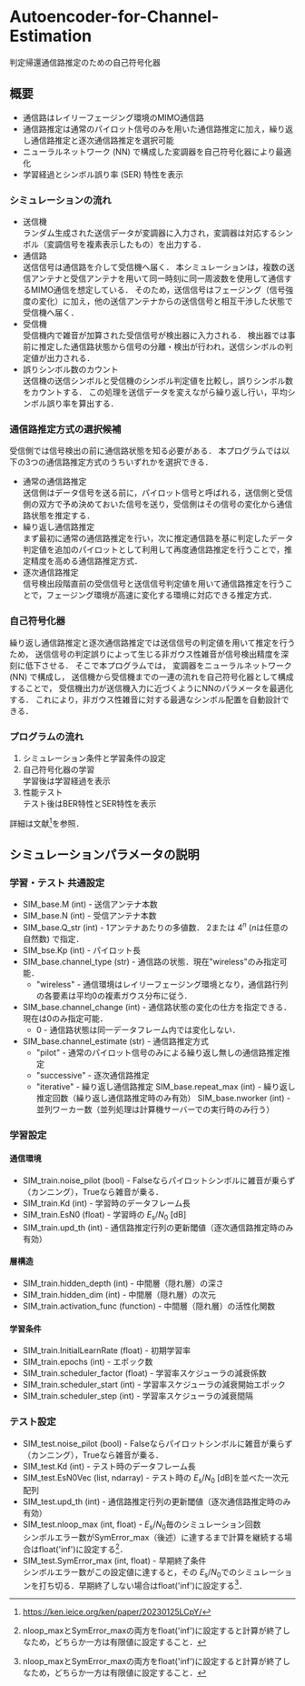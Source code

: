 # Autoencoder-for-Channel-Estimation

判定帰還通信路推定のための自己符号化器

## 概要
- 通信路はレイリーフェージング環境のMIMO通信路
- 通信路推定は通常のパイロット信号のみを用いた通信路推定に加え，繰り返し通信路推定と逐次通信路推定を選択可能
- ニューラルネットワーク (NN) で構成した変調器を自己符号化器により最適化
- 学習経過とシンボル誤り率 (SER) 特性を表示

### シミュレーションの流れ
- 送信機 <br>
ランダム生成された送信データが変調器に入力され，変調器は対応するシンボル（変調信号を複素表示したもの）を出力する．
- 通信路 <br>
送信信号は通信路を介して受信機へ届く．
本シミュレーションは，複数の送信アンテナと受信アンテナを用いて同一時刻に同一周波数を使用して通信するMIMO通信を想定している．
そのため，送信信号はフェージング（信号強度の変化）に加え，他の送信アンテナからの送信信号と相互干渉した状態で受信機へ届く．
- 受信機 <br>
受信機内で雑音が加算された受信信号が検出器に入力される．
検出器では事前に推定した通信路状態から信号の分離・検出が行われ，送信シンボルの判定値が出力される．
- 誤りシンボル数のカウント <br>
送信機の送信シンボルと受信機のシンボル判定値を比較し，誤りシンボル数をカウントする．
この処理を送信データを変えながら繰り返し行い，平均シンボル誤り率を算出する．

### 通信路推定方式の選択候補
受信側では信号検出の前に通信路状態を知る必要がある．
本プログラムでは以下の3つの通信路推定方式のうちいずれかを選択できる．
- 通常の通信路推定 <br> 
送信側はデータ信号を送る前に，パイロット信号と呼ばれる，送信側と受信側の双方で予め決めておいた信号を送り，受信側はその信号の変化から通信路状態を推定する．
- 繰り返し通信路推定 <br> 
まず最初に通常の通信路推定を行い，次に推定通信路を基に判定したデータ判定値を追加のパイロットとして利用して再度通信路推定を行うことで，推定精度を高める通信路推定方式．
- 逐次通信路推定 <br> 
信号検出段階直前の受信信号と送信信号判定値を用いて通信路推定を行うことで，フェージング環境が高速に変化する環境に対応できる推定方式．

### 自己符号化器
繰り返し通信路推定と逐次通信路推定では送信信号の判定値を用いて推定を行うため，
送信信号の判定誤りによって生じる非ガウス性雑音が信号検出精度を深刻に低下させる．
そこで本プログラムでは，
変調器をニューラルネットワーク (NN) で構成し，
送信機から受信機までの一連の流れを自己符号化器として構成することで，
受信機出力が送信機入力に近づくようにNNのパラメータを最適化する．
これにより，非ガウス性雑音に対する最適なシンボル配置を自動設計できる．

### プログラムの流れ
1. シミュレーション条件と学習条件の設定
2. 自己符号化器の学習 <br> 学習後は学習経過を表示
4. 性能テスト <br> テスト後はBER特性とSER特性を表示

詳細は文献[^MyPaper]を参照．
[^MyPaper]: https://ken.ieice.org/ken/paper/20230125LCpY/

## シミュレーションパラメータの説明

### 学習・テスト 共通設定
- SIM_base.M (int) - 送信アンテナ本数
- SIM_base.N (int) - 受信アンテナ本数
- SIM_base.Q_str (int) - 1アンテナあたりの多値数． $2$または $4^n$ ($n$は任意の自然数) で指定．
- SIM_bse.Kp (int) - パイロット長
- SIM_base.channel_type (str) - 通信路の状態．現在"wireless"のみ指定可能．
  - "wireless" - 通信環境はレイリーフェージング環境となり，通信路行列の各要素は平均0の複素ガウス分布に従う．
- SIM_base.channel_change (int) - 通信路状態の変化の仕方を指定できる．現在は0のみ指定可能．
  - 0 - 通信路状態は同一データフレーム内では変化しない．
- SIM_base.channel_estimate (str) - 通信路推定方式 <br>
  - "pilot" - 通常のパイロット信号のみによる繰り返し無しの通信路推定推定
  - "successive" - 逐次通信路推定
  - "iterative" - 繰り返し通信路推定
SIM_base.repeat_max (int) - 繰り返し推定回数（繰り返し通信路推定時のみ有効）
SIM_base.nworker (int) - 並列ワーカー数（並列処理は計算機サーバーでの実行時のみ行う）

### 学習設定
#### 通信環境
- SIM_train.noise_pilot (bool) - Falseならパイロットシンボルに雑音が乗らず（カンニング），Trueなら雑音が乗る．
- SIM_train.Kd (int) - 学習時のデータフレーム長
- SIM_train.EsN0 (float) - 学習時の $E_\mathrm{s} / N_0 \ [\mathrm{dB}]$
- SIM_train.upd_th (int) - 通信路推定行列の更新閾値（逐次通信路推定時のみ有効）
#### 層構造
- SIM_train.hidden_depth (int) - 中間層（隠れ層）の深さ
- SIM_train.hidden_dim (int) - 中間層（隠れ層）の次元
- SIM_train.activation_func (function) - 中間層（隠れ層）の活性化関数
#### 学習条件
- SIM_train.InitialLearnRate (float) - 初期学習率
- SIM_train.epochs (int) - エポック数
- SIM_train.scheduler_factor (float) - 学習率スケジューラの減衰係数
- SIM_train.scheduler_start (int) - 学習率スケジューラの減衰開始エポック
- SIM_train.scheduler_step (int) - 学習率スケジューラの減衰間隔

### テスト設定
- SIM_test.noise_pilot (bool) - Falseならパイロットシンボルに雑音が乗らず（カンニング），Trueなら雑音が乗る．
- SIM_test.Kd (int) - テスト時のデータフレーム長
- SIM_test.EsN0Vec (list, ndarray) - テスト時の $E_\mathrm{s} / N_0 \ [\mathrm{dB}]$を並べた一次元配列
- SIM_test.upd_th (int) - 通信路推定行列の更新閾値（逐次通信路推定時のみ有効）
- SIM_test.nloop_max (int, float) - $E_\mathrm{s}/N_0$毎のシミュレーション回数 <br>
シンボルエラー数がSymError_max（後述）に達するまで計算を継続する場合はfloat('inf')に設定する[^NotInf]．
- SIM_test.SymError_max (int, float) - 早期終了条件 <br>
シンボルエラー数がこの設定値に達すると，その $E_\mathrm{s} / N_0$でのシミュレーションを打ち切る．早期終了しない場合はfloat('inf')に設定する[^NotInf]．
[^NotInf]: nloop_maxとSymError_maxの両方をfloat('inf')に設定すると計算が終了しなため，どちらか一方は有限値に設定すること．
